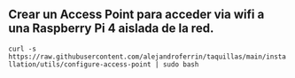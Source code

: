  
## Crear un Access Point para acceder via wifi a una Raspberry Pi 4 aislada de la red.

`curl -s https://raw.githubusercontent.com/alejandroferrin/taquillas/main/installation/utils/configure-access-point | sudo bash`